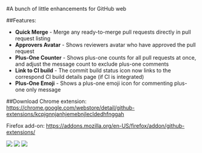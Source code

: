 #A bunch of little enhancements for GitHub web

##Features:
* **Quick Merge** - Merge any ready-to-merge pull requests directly in pull request listing
* **Approvers Avatar** - Shows reviewers avatar who have approved the pull request
* **Plus-One Counter** - Shows plus-one counts for all pull requests at once, and adjust the message count to exclude plus-one comments
* **Link to CI build** - The commit build status icon now links to the correspond CI build details page (if CI is integrated)
* **Plus-One Emoji** - Shows a plus-one emoji icon for commenting plus-one only message

##Download
Chrome extension: https://chrome.google.com/webstore/detail/github-extensions/kcpjgnnjanhjemebnjlecldedhfnggah

Firefox add-on: https://addons.mozilla.org/en-US/firefox/addon/github-extensions/

![](https://github.com/ayltai/GitHub-Extensions/blob/master/screenshot1.png "") ![](https://github.com/ayltai/GitHub-Extensions/blob/master/screenshot3.png "") ![](https://github.com/ayltai/GitHub-Extensions/blob/master/screenshot2.png "")
